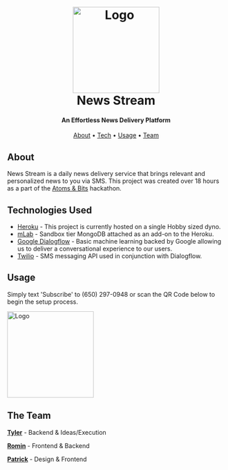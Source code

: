 <h1 align="center">
  <br>
  <a href="https://newsstream.us/"><img src="https://i.imgur.com/ysr4y9x.jpg" alt="Logo" width="200"></a>
  <br>News Stream<br>
</h1>

<h4 align="center">An Effortless News Delivery Platform</h4>

<p align="center">
  <a href="#about">About</a> •
  <a href="#technologies-used">Tech</a> •
  <a href="#usage">Usage</a> •
  <a href="#the-team">Team</a>
</p>

## About
News Stream is a daily news delivery service that brings relevant and personalized news to you via SMS. This project was created over 18 hours as a part of the [Atoms & Bits](http://www.atomsbits.org/) hackathon.

## Technologies Used
- [Heroku](https://heroku.com) - This project is currently hosted on a single Hobby sized dyno.
- [mLab](https://mlab.com/) - Sandbox tier MongoDB attached as an add-on to the Heroku.
- [Google Dialogflow](https://dialogflow.com/) - Basic machine learning backed by Google allowing us to deliver a conversational experience to our users.
- [Twilio](https://twilio.com) - SMS messaging API used in conjunction with Dialogflow.

## Usage
Simply text 'Subscribe' to (650) 297-0948 or scan the QR Code below to begin the setup process.

<img src="https://i.imgur.com/lQwoqv0.png" alt="Logo" width="200">

## The Team
**[Tyler](https://github.com/tfich)** - Backend & Ideas/Execution

**[Romin](https://github.com/Romin15)** - Frontend & Backend

**[Patrick](https://github.com/kitchensink567)** - Design & Frontend